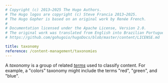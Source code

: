 ```yaml
---
# Copyright (c) 2013–2025 The Hugo Authors.
# The Hugo logos are copyright (c) Steve Francia 2013–2025.
# The Hugo Gopher is based on an original work by Renée French.
#
# Documentation licensed under the Apache License, Version 2.0.
# The original work was translated from English into Brazilian Portuguese.
# https://github.com/gohugoio/hugoDocs/blob/master/content/LICENSE.md

title: taxonomy
reference: /content-management/taxonomies
---
```

A _taxonomy_ is a group of related [_terms_](g) used to classify content. For example, a "colors" taxonomy might include the terms "red", "green", and "blue".

